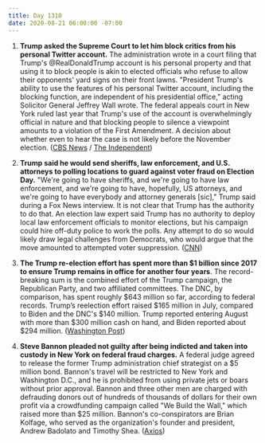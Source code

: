 ```yaml
---
title: Day 1310
date: 2020-08-21 06:00:00 -07:00
---
```


1. **Trump asked the Supreme Court to let him block critics from his personal Twitter account.** The administration wrote in a court filing that Trump's @RealDonaldTrump account is his personal property and that using it to block people is akin to elected officials who refuse to allow their opponents' yard signs on their front lawns. "President Trump's ability to use the features of his personal Twitter account, including the blocking function, are independent of his presidential office," acting Solicitor General Jeffrey Wall wrote. The federal appeals court in New York ruled last year that Trump's use of the account is overwhelmingly official in nature and that blocking people to silence a viewpoint amounts to a violation of the First Amendment. A decision about whether even to hear the case is not likely before the November election. ([CBS News](https://www.cbsnews.com/news/supreme-court-trump-asks-block-twitter-critics/) / [The Independent](https://www.independent.co.uk/life-style/gadgets-and-tech/news/trump-block-people-twitter-supreme-court-a9681406.html))

2. **Trump said he would send sheriffs, law enforcement, and U.S. attorneys to polling locations to guard against voter fraud on Election Day.** "We're going to have sheriffs, and we're going to have law enforcement, and we're going to have, hopefully, US attorneys, and we're going to have everybody and attorney generals \[sic\]," Trump said during a Fox News interview. It is not clear that Trump has the authority to do that. An election law expert said Trump has no authority to deploy local law enforcement officials to monitor elections, but his campaign could hire off-duty police to work the polls. Any attempt to do so would likely draw legal challenges from Democrats, who would argue that the move amounted to attempted voter suppression. ([CNN](https://www.cnn.com/2020/08/20/politics/trump-election-day-sheriffs/index.html))

3. **The Trump re-election effort has spent more than $1 billion since 2017 to ensure Trump remains in office for another four years**. The record-breaking sum is the combined effort of the Trump campaign, the Republican Party, and two affiliated committees. The DNC, by comparison, has spent roughly $643 million so far, according to federal records. Trump’s reelection effort raised $165 million in July, compared to Biden and the DNC's $140 million. Trump reported entering August with more than $300 million cash on hand, and Biden reported about $294 million. ([Washington Post](https://www.washingtonpost.com/politics/2020/08/21/trumps-reelection-effort-has-officially-spent-more-than-1-billion-record-sum-this-point-campaign/))

4. **Steve Bannon pleaded not guilty after being indicted and taken into custody in New York on federal fraud charges.** A federal judge agreed to release the former Trump administration chief strategist on a $5 million bond. Bannon's travel will be restricted to New York and Washington D.C., and he is prohibited from using private jets or boars without prior approval. Bannon and three other men are charged with defrauding donors out of hundreds of thousands of dollars for their own profit via a crowdfunding campaign called "We Build the Wall," which raised more than $25 million. Bannon's co-conspirators are Brian Kolfage, who served as the organization's founder and president, Andrew Badolato and Timothy Shea. ([Axios](https://www.axios.com/steve-bannon-charged-fraud-199c43c1-2e75-4535-8eb0-d96558c9f777.html))